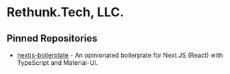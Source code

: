 # Rethunk.Tech, LLC.

## Pinned Repositories

- [nextjs-boilerplate](https://github.com/Rethunk-Tech/nextjs-boilerplate) - An opinionated boilerplate for Next.JS (React) with TypeScript and Material-UI. 
